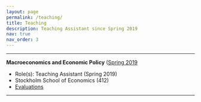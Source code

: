 ```yaml
---
layout: page
permalink: /teaching/
title: Teaching
description: Teaching Assistant since Spring 2019
nav: true
nav_order: 3
---
```




---

<strong>Macroeconomics and Economic Policy</strong> ([Spring 2019](https://pcw.hhs.se/course/412)
- Role(s): Teaching Assistant (Spring 2019)
- Stockholm School of Economics (412)
- [Evaluations](https://jacopolunghi.com\assets\pdf\teaching\hhs\teacher_report_hhs.pdf)


***
